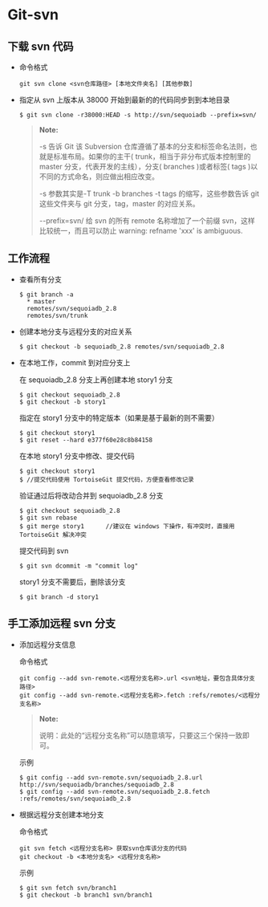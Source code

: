 # Git-svn #

## 下载 svn 代码 ##

+ 命令格式

   ``` shell
   git svn clone <svn仓库路径> [本地文件夹名] [其他参数]
   ```

+ 指定从 svn 上版本从 38000 开始到最新的的代码同步到到本地目录

   ``` shell
   $ git svn clone -r38000:HEAD -s http://svn/sequoiadb --prefix=svn/
   ```

   >**Note:**
   >
   >-s 告诉 Git 该 Subversion 仓库遵循了基本的分支和标签命名法则，也就是标准布局。如果你的主干( trunk，相当于非分布式版本控制里的 master 分支，代表开发的主线），分支( branches )或者标签( tags )以不同的方式命名，则应做出相应改变。
   >
   >-s 参数其实是-T trunk -b branches -t tags 的缩写，这些参数告诉 git 这些文件夹与 git 分支，tag，master 的对应关系。
   >
   >--prefix=svn/ 给 svn 的所有 remote 名称增加了一个前缀 svn，这样比较统一，而且可以防止 warning: refname 'xxx' is ambiguous.

## 工作流程 ##

+ 查看所有分支

   ``` shell
   $ git branch -a
     * master
     remotes/svn/sequoiadb_2.8
     remotes/svn/trunk
   ```

+ 创建本地分支与远程分支的对应关系
   ``` shell
   $ git checkout -b sequoiadb_2.8 remotes/svn/sequoiadb_2.8
   ```

+ 在本地工作，commit 到对应分支上

   在 sequoiadb_2.8 分支上再创建本地 story1 分支
   ```
   $ git checkout sequoiadb_2.8
   $ git checkout -b story1
   ```

   指定在 story1 分支中的特定版本（如果是基于最新的则不需要）
   ```
   $ git checkout story1
   $ git reset --hard e377f60e28c8b84158
   ```

   在本地 story1 分支中修改、提交代码
   ```
   $ git checkout story1
   $ //提交代码使用 TortoiseGit 提交代码，方便查看修改记录
   ```
   
   验证通过后将改动合并到 sequoiadb_2.8 分支
   ``` shell
   $ git checkout sequoiadb_2.8
   $ git svn rebase
   $ git merge story1      //建议在 windows 下操作，有冲突时，直接用 TortoiseGit 解决冲突
   ```

   提交代码到 svn
   ``` shell
   $ git svn dcommit -m "commit log"
   ```

   story1 分支不需要后，删除该分支
   ```
   $ git branch -d story1
   ```

## 手工添加远程 svn 分支 ##

+ 添加远程分支信息

    命令格式
    ``` shell
    git config --add svn-remote.<远程分支名称>.url <svn地址，要包含具体分支路径>
    git config --add svn-remote.<远程分支名称>.fetch :refs/remotes/<远程分支名称>
    ```

    > **Note:**
    >
    > 说明：此处的“远程分支名称”可以随意填写，只要这三个保持一致即可。

    示例
    ``` shell
    $ git config --add svn-remote.svn/sequoiadb_2.8.url http://svn/sequoiadb/branches/sequoiadb_2.8
    $ git config --add svn-remote.svn/sequoiadb_2.8.fetch :refs/remotes/svn/sequoiadb_2.8
    ```

+ 根据远程分支创建本地分支

    命令格式
    ``` shell
    git svn fetch <远程分支名称> 获取svn仓库该分支的代码
    git checkout -b <本地分支名> <远程分支名称>
    ```

    示例
    ``` shell
    $ git svn fetch svn/branch1
    $ git checkout -b branch1 svn/branch1
    ```


